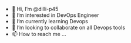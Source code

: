- 👋 Hi, I’m @dilli-p45
- 👀 I’m interested in DevOps Engineer
- 🌱 I’m currently learning Devops
- 💞️ I’m looking to collaborate on all Devops tools
- 📫 How to reach me ...

<!---
dilli-p45/dilli-p45 is a ✨ special ✨ repository because its `README.md` (this file) appears on your GitHub profile.
You can click the Preview link to take a look at your changes.
--->
